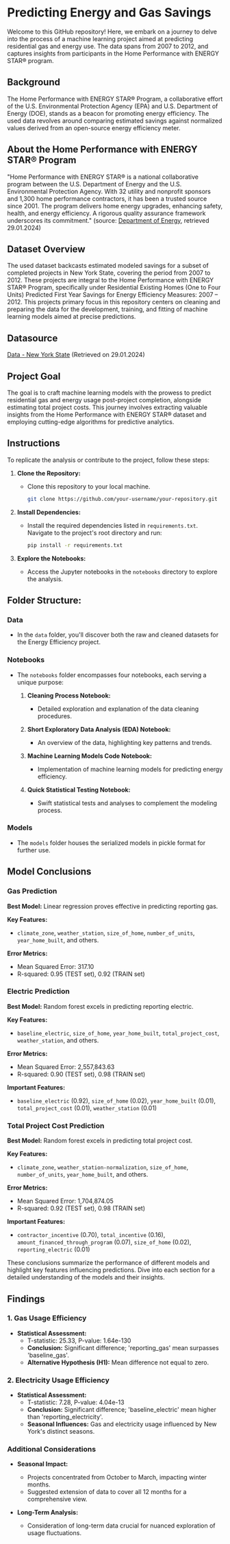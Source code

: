 # Predicting Energy and Gas Savings

Welcome to this GitHub repository! Here, we embark on a journey to delve into the process of a machine learning project aimed at predicting residential gas and energy use. The data spans from 2007 to 2012, and captures insights from participants in the Home Performance with ENERGY STAR® program.

## Background
The Home Performance with ENERGY STAR® Program, a collaborative effort of the U.S. Environmental Protection Agency (EPA) and U.S. Department of Energy (DOE), stands as a beacon for promoting energy efficiency. The used data revolves around comparing estimated savings against normalized values derived from an open-source energy efficiency meter.

## About the Home Performance with ENERGY STAR® Program
"Home Performance with ENERGY STAR® is a national collaborative program between the U.S. Department of Energy and the U.S. Environmental Protection Agency. With 32 utility and nonprofit sponsors and 1,300 home performance contractors, it has been a trusted source since 2001. The program delivers home energy upgrades, enhancing safety, health, and energy efficiency. A rigorous quality assurance framework underscores its commitment." (source: [Department of Energy](https://www.energy.gov/eere/buildings/home-performance-energy-starr), retrieved 29.01.2024)

## Dataset Overview
The used dataset backcasts estimated modeled savings for a subset of completed projects in New York State, covering the period from 2007 to 2012. These projects are integral to the Home Performance with ENERGY STAR® Program, specifically under Residential Existing Homes (One to Four Units) Predicted First Year Savings for Energy Efficiency Measures: 2007 – 2012. This projects primary focus in this repository centers on cleaning and preparing the data for the development, training, and fitting of machine learning models aimed at precise predictions.

## Datasource
[Data - New York State](https://data.world/data-ny-gov/jtrr-tvq4) (Retrieved on 29.01.2024)

## Project Goal
The goal is to craft machine learning models with the prowess to predict residential gas and energy usage post-project completion, alongside estimating total project costs. This journey involves extracting valuable insights from the Home Performance with ENERGY STAR® dataset and employing cutting-edge algorithms for predictive analytics.

## Instructions

To replicate the analysis or contribute to the project, follow these steps:

1. **Clone the Repository:**
   - Clone this repository to your local machine.

     ```bash
     git clone https://github.com/your-username/your-repository.git
     ```

2. **Install Dependencies:**
   - Install the required dependencies listed in `requirements.txt`. Navigate to the project's root directory and run:

     ```bash
     pip install -r requirements.txt
     ```

3. **Explore the Notebooks:**
   - Access the Jupyter notebooks in the `notebooks` directory to explore the analysis.


## Folder Structure:

### Data
- In the `data` folder, you'll discover both the raw and cleaned datasets for the Energy Efficiency project.

### Notebooks
- The `notebooks` folder encompasses four notebooks, each serving a unique purpose:
  1. **Cleaning Process Notebook:**
      - Detailed exploration and explanation of the data cleaning procedures.

  2. **Short Exploratory Data Analysis (EDA) Notebook:**
      - An overview of the data, highlighting key patterns and trends.

  3. **Machine Learning Models Code Notebook:**
      - Implementation of machine learning models for predicting energy efficiency.

  4. **Quick Statistical Testing Notebook:**
      - Swift statistical tests and analyses to complement the modeling process.

### Models
- The `models` folder houses the serialized models in pickle format for further use.


## Model Conclusions

### Gas Prediction 

**Best Model:** Linear regression proves effective in predicting reporting gas.

**Key Features:**
- `climate_zone`, `weather_station`, `size_of_home`, `number_of_units`, `year_home_built`, and others.

**Error Metrics:**
- Mean Squared Error: 317.10
- R-squared: 0.95 (TEST set), 0.92 (TRAIN set)

### Electric Prediction 

**Best Model:** Random forest excels in predicting reporting electric.

**Key Features:**
- `baseline_electric`, `size_of_home`, `year_home_built`, `total_project_cost`, `weather_station`, and others.

**Error Metrics:**
- Mean Squared Error: 2,557,843.63
- R-squared: 0.90 (TEST set), 0.98 (TRAIN set)

**Important Features:**
- `baseline_electric` (0.92), `size_of_home` (0.02), `year_home_built` (0.01), `total_project_cost` (0.01), `weather_station` (0.01)

### Total Project Cost Prediction 

**Best Model:** Random forest excels in predicting total project cost.

**Key Features:**
- `climate_zone`, `weather_station-normalization`, `size_of_home`, `number_of_units`, `year_home_built`, and others.

**Error Metrics:**
- Mean Squared Error: 1,704,874.05
- R-squared: 0.92 (TEST set), 0.98 (TRAIN set)

**Important Features:**
- `contractor_incentive` (0.70), `total_incentive` (0.16), `amount_financed_through_program` (0.07), `size_of_home` (0.02), `reporting_electric` (0.01)

These conclusions summarize the performance of different models and highlight key features influencing predictions. Dive into each section for a detailed understanding of the models and their insights.


## Findings

### 1. Gas Usage Efficiency

- **Statistical Assessment:**
  - T-statistic: 25.33, P-value: 1.64e-130
  - **Conclusion:** Significant difference; 'reporting_gas' mean surpasses 'baseline_gas'.
  - **Alternative Hypothesis (H1):** Mean difference not equal to zero.

### 2. Electricity Usage Efficiency

- **Statistical Assessment:**
  - T-statistic: 7.28, P-value: 4.04e-13
  - **Conclusion:** Significant difference; 'baseline_electric' mean higher than 'reporting_electricity'.
  - **Seasonal Influences:** Gas and electricity usage influenced by New York's distinct seasons.

### Additional Considerations

- **Seasonal Impact:**
  - Projects concentrated from October to March, impacting winter months.
  - Suggested extension of data to cover all 12 months for a comprehensive view.

- **Long-Term Analysis:**
  - Consideration of long-term data crucial for nuanced exploration of usage fluctuations.


